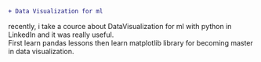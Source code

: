 ```diff
+ Data Visualization for ml
```
recently, i take a cource about DataVisualization for ml with python in LinkedIn and it was really useful.</br>
First learn pandas lessons then learn matplotlib library for becoming master in data visualization.
